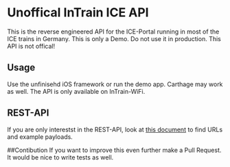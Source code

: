 # Unoffical InTrain ICE API

This is the reverse engineered API for the ICE-Portal running in most of the ICE trains in Germany. This is only a Demo. Do not use it in production. This API is not offical!

## Usage
Use the unfinisehd iOS framework or run the demo app. Carthage may work as well. The API is only available on InTrain-WiFi.

## REST-API
If you are only interestst in the REST-API, look at [this document](https://github.com/lightsprint09/InTrain-ICE-API/blob/master/DemoPayload.md) to find URLs and example payloads.

##Contibution
If you want to improve this even further make a Pull Request. It would be nice to write tests as well.
